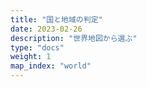 ```yaml
---
title: "国と地域の判定"
date: 2023-02-26
description: "世界地図から選ぶ"
type: "docs"
weight: 1
map_index: "world"
---
```


